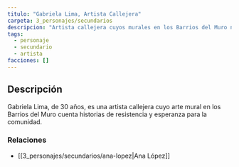 ```yaml
---
titulo: "Gabriela Lima, Artista Callejera"
carpeta: 3_personajes/secundarios
descripcion: "Artista callejera cuyos murales en los Barrios del Muro narran historias de resistencia y esperanza."
tags:
  - personaje
  - secundario
  - artista
facciones: []
---
```


## Descripción

Gabriela Lima, de 30 años, es una artista callejera cuyo arte mural en los Barrios del Muro cuenta historias de resistencia y esperanza para la comunidad.

### Relaciones

- [[3_personajes/secundarios/ana-lopez|Ana López]]
